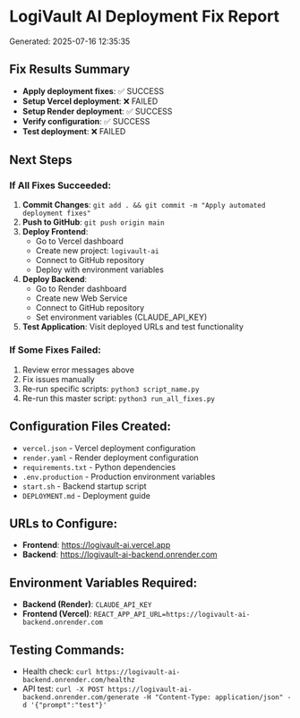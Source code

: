 # LogiVault AI Deployment Fix Report
Generated: 2025-07-16 12:35:35

## Fix Results Summary

- **Apply deployment fixes**: ✅ SUCCESS
- **Setup Vercel deployment**: ❌ FAILED
- **Setup Render deployment**: ✅ SUCCESS
- **Verify configuration**: ✅ SUCCESS
- **Test deployment**: ❌ FAILED


## Next Steps

### If All Fixes Succeeded:
1. **Commit Changes**: `git add . && git commit -m "Apply automated deployment fixes"`
2. **Push to GitHub**: `git push origin main`
3. **Deploy Frontend**: 
   - Go to Vercel dashboard
   - Create new project: `logivault-ai`
   - Connect to GitHub repository
   - Deploy with environment variables
4. **Deploy Backend**:
   - Go to Render dashboard
   - Create new Web Service
   - Connect to GitHub repository
   - Set environment variables (CLAUDE_API_KEY)
5. **Test Application**: Visit deployed URLs and test functionality

### If Some Fixes Failed:
1. Review error messages above
2. Fix issues manually
3. Re-run specific scripts: `python3 script_name.py`
4. Re-run this master script: `python3 run_all_fixes.py`

## Configuration Files Created:
- `vercel.json` - Vercel deployment configuration
- `render.yaml` - Render deployment configuration  
- `requirements.txt` - Python dependencies
- `.env.production` - Production environment variables
- `start.sh` - Backend startup script
- `DEPLOYMENT.md` - Deployment guide

## URLs to Configure:
- **Frontend**: https://logivault-ai.vercel.app
- **Backend**: https://logivault-ai-backend.onrender.com

## Environment Variables Required:
- **Backend (Render)**: `CLAUDE_API_KEY`
- **Frontend (Vercel)**: `REACT_APP_API_URL=https://logivault-ai-backend.onrender.com`

## Testing Commands:
- Health check: `curl https://logivault-ai-backend.onrender.com/healthz`
- API test: `curl -X POST https://logivault-ai-backend.onrender.com/generate -H "Content-Type: application/json" -d '{"prompt":"test"}'`
